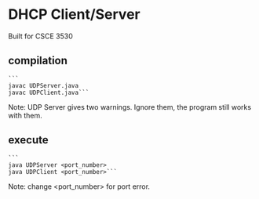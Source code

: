 # DHCP Client/Server

Built for CSCE 3530


## compilation
	```
	javac UDPServer.java
	javac UDPClient.java```

Note: UDP Server gives two warnings. Ignore them, the program still works with them.
	
	
## execute
	```
	java UDPServer <port_number>
	java UDPClient <port_number>```
	
Note: change <port_number> for port error.